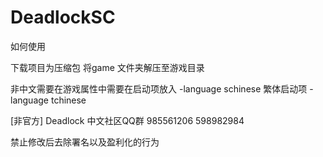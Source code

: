 # DeadlockSC

如何使用

下载项目为压缩包
将game 文件夹解压至游戏目录

非中文需要在游戏属性中需要在启动项放入
-language schinese
繁体启动项
-language tchinese

[非官方] Deadlock 中文社区QQ群 985561206 598982984

禁止修改后去除署名以及盈利化的行为


